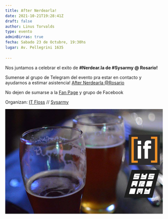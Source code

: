 ```yaml
---
title: After Nerdearla!
date: 2021-10-21T19:28:41Z
draft: false
author: Linus Torvalds
type: evento
adminBirras: true
fecha: Sabado 23 de Octubre, 19:30hs
lugar: Av. Pellegrini 1635

---
```

Nos juntamos a celebrar el exito de **#Nerdear.la de #Sysarmy @ Rosario!**

Sumense al grupo de Telegram del evento pra estar en contacto y ayudarnos a estimar asistencia!
[After Nerdearla @Rosario](https://t.me/joinchat/S1Q3O2IpyY9lZWYx)

No dejen de sumarse a la [Fan Page](https://www.facebook.com/itfloss) y grupo de Facebook

Organizan:
[IT Floss]( http://itfloss.beer) // [Sysarmy](https://sysarmy.com.ar/)

![IT Floss Admin Birras](/images/it-floss-birras.jpg) 
